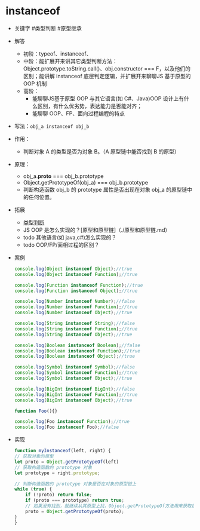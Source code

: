 # instanceof

- 关键字
    #类型判断
    #原型继承
- 解答
    - 初阶：typeof、instanceof、
    - 中阶：能扩展开来讲其它类型判断方法：Object.prototype.toString.call()、obj.constructor === F，以及他们的区别；能讲解 instanceof 底层判定逻辑，并扩展开来聊聊JS 基于原型的OOP 机制
    - 高阶：
        - 能聊聊JS基于原型 OOP 与其它语言(如 C#、Java)OOP 设计上有什么区别，有什么优劣势，表达能力是否能对齐；
        - 能聊聊 OOP、FP、面向过程编程的特点
- 写法：`obj_a instanceof obj_b`
- 作用：
    - 判断对象 A 的类型是否为对象 B。（A 原型链中能否找到 B 的原型）
- 原理：
    - obj_a.__proto__ === obj_b.prototype
    - Object.getPrototypeOf(obj_a) === obj_b.prototype
    - 判断构造函数 obj_b 的 prototype 属性是否出现在对象 obj_a 的原型链中的任何位置。
- 拓展
    - [类型判断](./类型判断.md)
    - JS OOP 是怎么实现的？[原型和原型链]（./原型和原型链.md）
    - todo 其他语言(如 java,c#)怎么实现的？
    - todo OOP/FP/面相过程的区别？
- 案例
  
    ```js
    console.log(Object instanceof Object);//true 
    console.log(Object instanceof Function);//true 

    console.log(Function instanceof Function);//true 
    console.log(Function instanceof Object);//true

    console.log(Number instanceof Number);//false 
    console.log(Number instanceof Function);//true
    console.log(Number instanceof Object);//true

    console.log(String instanceof String);//false 
    console.log(String instanceof Function);//true
    console.log(String instanceof Object);//true

    console.log(Boolean instanceof Boolean);//false 
    console.log(Boolean instanceof Function);//true
    console.log(Boolean instanceof Object);//true

    console.log(Symbol instanceof Symbol);//false 
    console.log(Symbol instanceof Function);//true
    console.log(Symbol instanceof Object);//true

    console.log(BigInt instanceof BigInt);//false 
    console.log(BigInt instanceof Function);//true
    console.log(BigInt instanceof Object);//true

    function Foo(){}

    console.log(Foo instanceof Function);//true 
    console.log(Foo instanceof Foo);//false

    ```

- 实现

    ```js
    function myInstanceof(left, right) {
    // 获取对象的原型
    let proto = Object.getPrototypeOf(left)
    // 获取构造函数的 prototype 对象
    let prototype = right.prototype;

    // 判断构造函数的 prototype 对象是否在对象的原型链上
    while (true) {
        if (!proto) return false;
        if (proto === prototype) return true;
        // 如果没有找到，就继续从其原型上找，Object.getPrototypeOf方法用来获取指定对象的原型
        proto = Object.getPrototypeOf(proto);
    }
    }
    ```
